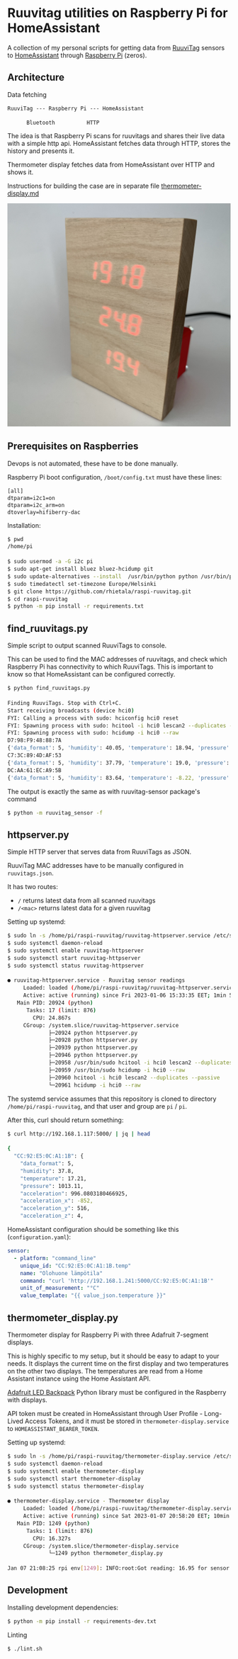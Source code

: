 # Ruuvitag utilities on Raspberry Pi for HomeAssistant

A collection of my personal scripts for getting data from
[RuuviTag](https://ruuvi.com/) sensors to
[HomeAssistant](https://www.home-assistant.io/) through
[Raspberry Pi](https://www.raspberrypi.org/) (zeros).

## Architecture

Data fetching

```
RuuviTag --- Raspberry Pi --- HomeAssistant

      Bluetooth          HTTP
```

The idea is that Raspberry Pi scans for ruuvitags and shares their live data with
a simple http api. HomeAssistant fetches data through HTTP, stores the history
and presents it.

Thermometer display fetches data from HomeAssistant over HTTP and shows it.

Instructions for building the case are in separate file
[thermometer-display.md](thermometer-display.md)

![Photo of thermometer display in action](img/IMG_2431.jpeg)

## Prerequisites on Raspberries

Devops is not automated, these have to be done manually.

Raspberry Pi boot configuration, `/boot/config.txt` must have these lines:

```
[all]
dtparam=i2c1=on
dtparam=i2c_arm=on
dtoverlay=hifiberry-dac
```

Installation:

```sh
$ pwd
/home/pi

$ sudo usermod -a -G i2c pi
$ sudo apt-get install bluez bluez-hcidump git
$ sudo update-alternatives --install  /usr/bin/python python /usr/bin/python3 1
$ sudo timedatectl set-timezone Europe/Helsinki
$ git clone https://github.com/rhietala/raspi-ruuvitag.git
$ cd raspi-ruuvitag
$ python -m pip install -r requirements.txt
```

## find_ruuvitags.py

Simple script to output scanned RuuviTags to console.

This can be used to find the MAC addresses of ruuvitags, and check which Raspberry Pi
has connectivity to which RuuviTags. This is important to know so that HomeAssistant
can be configured correctly.

```sh
$ python find_ruuvitags.py

Finding RuuviTags. Stop with Ctrl+C.
Start receiving broadcasts (device hci0)
FYI: Calling a process with sudo: hciconfig hci0 reset
FYI: Spawning process with sudo: hcitool -i hci0 lescan2 --duplicates --passive
FYI: Spawning process with sudo: hcidump -i hci0 --raw
D7:98:F9:48:88:7A
{'data_format': 5, 'humidity': 40.05, 'temperature': 18.94, 'pressure': 1013.12, 'acceleration': 1053.9525606022312, 'acceleration_x': 880, 'acceleration_y': -580, 'acceleration_z': -4, 'tx_power': 4, 'battery': 2844, 'movement_counter': 27, 'measurement_sequence_number': 48598, 'mac': 'd798f948887a'}
C7:3C:89:4D:AF:53
{'data_format': 5, 'humidity': 37.79, 'temperature': 19.0, 'pressure': 1013.73, 'acceleration': 1032.4495145042201, 'acceleration_x': 1032, 'acceleration_y': 28, 'acceleration_z': -12, 'tx_power': 4, 'battery': 2904, 'movement_counter': 53, 'measurement_sequence_number': 48333, 'mac': 'c73c894daf53'}
DC:AA:61:EC:A9:5B
{'data_format': 5, 'humidity': 83.64, 'temperature': -8.22, 'pressure': 1014.29, 'acceleration': 1057.4686756590004, 'acceleration_x': 1036, 'acceleration_y': -212, 'acceleration_z': 0, 'tx_power': 4, 'battery': 2577, 'movement_counter': 221, 'measurement_sequence_number': 47305, 'mac': 'dcaa61eca95b'}
```

The output is exactly the same as with ruuvitag-sensor package's command

```sh
$ python -m ruuvitag_sensor -f
```

## httpserver.py

Simple HTTP server that serves data from RuuviTags as JSON.

RuuviTag MAC addresses have to be manually configured in `ruuvitags.json`.

It has two routes:

- `/` returns latest data from all scanned ruuvitags
- `/<mac>` returns latest data for a given ruuvitag

Setting up systemd:

```sh
$ sudo ln -s /home/pi/raspi-ruuvitag/ruuvitag-httpserver.service /etc/systemd/system/
$ sudo systemctl daemon-reload
$ sudo systemctl enable ruuvitag-httpserver
$ sudo systemctl start ruuvitag-httpserver
$ sudo systemctl status ruuvitag-httpserver

● ruuvitag-httpserver.service - Ruuvitag sensor readings
     Loaded: loaded (/home/pi/raspi-ruuvitag/ruuvitag-httpserver.service; enabled; vendor preset: enabled)
     Active: active (running) since Fri 2023-01-06 15:33:35 EET; 1min 51s ago
   Main PID: 20924 (python)
      Tasks: 17 (limit: 876)
        CPU: 24.867s
     CGroup: /system.slice/ruuvitag-httpserver.service
             ├─20924 python httpserver.py
             ├─20928 python httpserver.py
             ├─20939 python httpserver.py
             ├─20946 python httpserver.py
             ├─20958 /usr/bin/sudo hcitool -i hci0 lescan2 --duplicates --passive
             ├─20959 /usr/bin/sudo hcidump -i hci0 --raw
             ├─20960 hcitool -i hci0 lescan2 --duplicates --passive
             └─20961 hcidump -i hci0 --raw
```

The systemd service assumes that this repository is cloned to directory
`/home/pi/raspi-ruuvitag`, and that user and group are `pi` / `pi`.

After this, curl should return something:

```sh
$ curl http://192.168.1.117:5000/ | jq | head

{
  "CC:92:E5:0C:A1:1B": {
    "data_format": 5,
    "humidity": 37.8,
    "temperature": 17.21,
    "pressure": 1013.11,
    "acceleration": 996.0803180466925,
    "acceleration_x": -852,
    "acceleration_y": 516,
    "acceleration_z": 4,
```

HomeAssistant configuration should be something like this (`configuration.yaml`):

```yaml
sensor:
  - platform: "command_line"
    unique_id: "CC:92:E5:0C:A1:1B.temp"
    name: "Olohuone lämpötila"
    command: "curl 'http://192.168.1.241:5000/CC:92:E5:0C:A1:1B'"
    unit_of_measurement: "°C"
    value_template: "{{ value_json.temperature }}"
```

## thermometer_display.py

Thermometer display for Raspberry Pi with three Adafruit 7-segment displays.

This is highly specific to my setup, but it should be easy to adapt to your
needs. It displays the current time on the first display and two temperatures
on the other two displays. The temperatures are read from a Home Assistant
instance using the Home Assistant API.

[Adafruit LED Backpack](https://github.com/adafruit/Adafruit_Python_LED_Backpack)
Python library must be configured in the Raspberry with displays.

API token must be created in HomeAssistant through User Profile - Long-Lived
Access Tokens, and it must be stored in `thermometer-display.service` to
`HOMEASSISTANT_BEARER_TOKEN`.

Setting up systemd:

```sh
$ sudo ln -s /home/pi/raspi-ruuvitag/thermometer-display.service /etc/systemd/system/
$ sudo systemctl daemon-reload
$ sudo systemctl enable thermometer-display
$ sudo systemctl start thermometer-display
$ sudo systemctl status thermometer-display

● thermometer-display.service - Thermometer display
     Loaded: loaded (/home/pi/raspi-ruuvitag/thermometer-display.service; enabled; vendor preset: enabled)
     Active: active (running) since Sat 2023-01-07 20:58:20 EET; 10min ago
   Main PID: 1249 (python)
      Tasks: 1 (limit: 876)
        CPU: 16.327s
     CGroup: /system.slice/thermometer-display.service
             └─1249 python thermometer_display.py

Jan 07 21:08:25 rpi env[1249]: INFO:root:Got reading: 16.95 for sensor sensor.a11b_temperature
```

## Development

Installing development dependencies:

```sh
$ python -m pip install -r requirements-dev.txt
```

Linting

```sh
$ ./lint.sh
```
